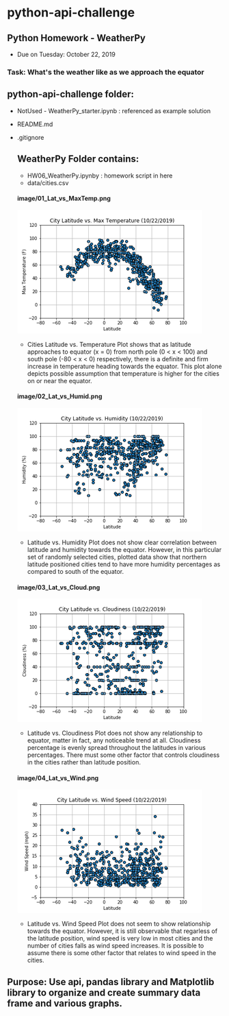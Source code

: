 # python-api-challenge
## Python Homework - WeatherPy
* Due on Tuesday: October 22, 2019

### Task: What's the weather like as we approach the equator

## python-api-challenge folder: 
* NotUsed - WeatherPy_starter.ipynb : referenced as example solution
* README.md
* .gitignore
	## WeatherPy Folder contains:
	* HW06_WeatherPy.ipynby : homework script in here
	+ data/cities.csv
 
    #### image/01_Lat_vs_MaxTemp.png
    
    ![image/01_Lat_vs_MaxTemp.png](WeatherPy/image/01_Lat_vs_MaxTemp.png)
    * Cities Latitude vs. Temperature Plot shows that as latitude approaches to equator (x = 0) from north pole (0 < x < 100) and south pole (-80 < x < 0) respectively, there is a definite and firm increase in temperature heading towards the equator. This plot alone depicts possible assumption that temperature is higher for the cities on or near the equator.
    
    
    #### image/02_Lat_vs_Humid.png
    
    ![image/02_Lat_vs_Humid.png](WeatherPy/image/02_Lat_vs_Humid.png)
    * Latitude vs. Humidity Plot does not show clear correlation between latitude and humidity towards the equator. However, in this particular set of randomly selected cities, plotted data show that northern latitude positioned cities tend to have more humidity percentages as compared to south of the equator.
    
    
    #### image/03_Lat_vs_Cloud.png
    
    ![image/03_Lat_vs_Cloud.png](WeatherPy/image/03_Lat_vs_Cloud.png)
    * Latitude vs. Cloudiness Plot does not show any relationship to equator, matter in fact, any noticeable trend at all. Cloudiness percentage is evenly spread throughout the latitudes in various percentages. There must some other factor that controls cloudiness in the cities rather than latitude position.
    
    
    #### image/04_Lat_vs_Wind.png
    
    ![image/04_Lat_vs_Wind.png](WeatherPy/image/04_Lat_vs_Wind.png)
    * Latitude vs. Wind Speed Plot does not seem to show relationship towards the equator. However, it is still observable that regarless of the latitude position, wind speed is very low in most cities and the number of cities falls as wind speed increases. It is possible to assume there is some other factor that relates to wind speed in the cities.
    
## Purpose: Use api, pandas library and Matplotlib library to organize and create summary data frame and various graphs.